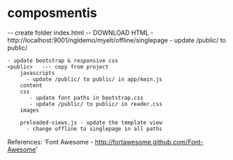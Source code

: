 composmentis
============

<offline-app>   -- create folder
	index.html  -- DOWNLOAD HTML - http://localhost:9001/ngldemo/myelt/offline/singlepage
		- update /public/ to public/

	- update bootstrap & responsive css
	<public>   --- copy from project
		javascripts
		  - update /public/ to public/ in app/main.js
		content
		css
		   - update font paths in bootstrap.css
           - update /public/ to public/ in reader.css
		images

		preloaded-views.js - update the template view
		  - change offline to singlepage in all paths



References:
'Font Awesome - http://fortawesome.github.com/Font-Awesome'